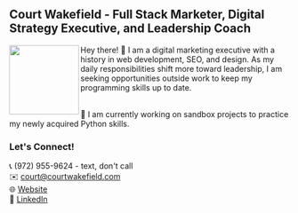 ## Court Wakefield - Full Stack Marketer, Digital Strategy Executive, and Leadership Coach
<img src="https://media.licdn.com/dms/image/v2/D5603AQFZf_iFUNJXuA/profile-displayphoto-shrink_800_800/profile-displayphoto-shrink_800_800/0/1666123239985?e=1743638400&v=beta&t=g8kWjGQ0fbhcKIXAVfUBVjMjuvw2Ua3t-2oRAxIuCqs"  width="125px" align="left" />
Hey there! 👋 I am a digital marketing executive with a history in web development, SEO, and design. As my daily responsibilities shift more toward leadership, I am seeking opportunities outside work to keep my programming skills up to date.<br /><br /> 

🐍 I am currently working on sandbox projects to practice my newly acquired Python skills.

### Let's Connect!
📞 (972) 955-9624 - text, don't call  
✉️ court@courtwakefield.com  
🌐 [Website](https://courtwakefield.com)  
💼 [LinkedIn](https://www.linkedin.com/in/courtwakefield/)  

<!--
**courtwakefield/courtwakefield** is a ✨ _special_ ✨ repository because its `README.md` (this file) appears on your GitHub profile.

Here are some ideas to get you started:

- 🔭 I’m currently working on ...
- 🌱 I’m currently learning ...
- 👯 I’m looking to collaborate on ...
- 🤔 I’m looking for help with ...
- 💬 Ask me about ...
- 📫 How to reach me: ...
- 😄 Pronouns: ...
- ⚡ Fun fact: ...
-->
